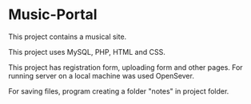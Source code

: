 # Music-Portal
This project contains a musical site. 

This project uses MySQL, PHP, HTML and CSS. 

This project has registration form, uploading form and other pages. For running server on a local machine was used OpenSever.

For saving files, program creating a folder "notes" in project folder.
